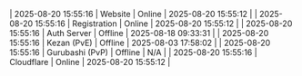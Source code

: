 | 2025-08-20 15:55:16 | Website | Online | 2025-08-20 15:55:12 |
| 2025-08-20 15:55:16 | Registration | Online | 2025-08-20 15:55:12 |
| 2025-08-20 15:55:16 | Auth Server | Offline | 2025-08-18 09:33:31 |
| 2025-08-20 15:55:16 | Kezan (PvE) | Offline | 2025-08-03 17:58:02 |
| 2025-08-20 15:55:16 | Gurubashi (PvP) | Offline | N/A |
| 2025-08-20 15:55:16 | Cloudflare | Online | 2025-08-20 15:55:12 |
